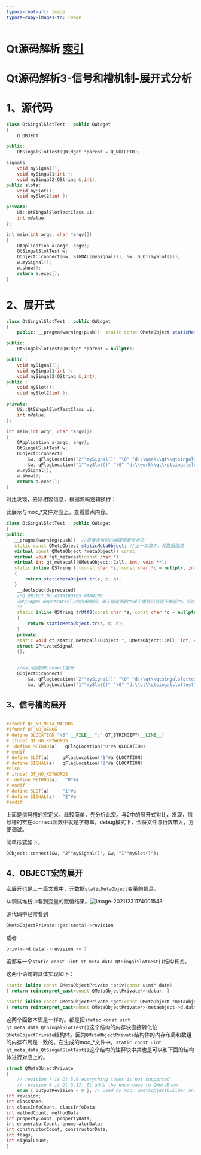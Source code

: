 ```yaml
---
typora-root-url: image
typora-copy-images-to: image
---
```


# Qt源码解析 [索引](https://blog.csdn.net/xinqingwuji/article/details/118365888)

# Qt源码解析3-信号和槽机制-展开式分析

# 1、源代码

```C++
class QtSingalSlotTest : public QWidget
{
    Q_OBJECT

public:
    QtSingalSlotTest(QWidget *parent = Q_NULLPTR);

signals:
	void mySignal();
	void mySingal1(int );
	void mySingal2(QString &,int);
public slots:
	void mySlot();
	void mySlot2(int );

private:
    Ui::QtSingalSlotTestClass ui;
	int mValue;
};

int main(int argc, char *argv[])
{
    QApplication a(argc, argv);
    QtSingalSlotTest w;
	QObject::connect(&w, SIGNAL(mySignal()), &w, SLOT(mySlot()));
	w.mySignal();
    w.show();
    return a.exec();
}
```

# 2、展开式

```c++
class QtSingalSlotTest : public QWidget
{
    public: __pragma(warning(push))  static const QMetaObject staticMetaObject; virtual const QMetaObject *metaObject() const; virtual void *qt_metacast(const char *); virtual int qt_metacall(QMetaObject::Call, int, void **); static inline QString tr(const char *s, const char *c = nullptr, int n = -1) { return staticMetaObject.tr(s, c, n); } __declspec(deprecated) static inline QString trUtf8(const char *s, const char *c = nullptr, int n = -1) { return staticMetaObject.tr(s, c, n); } private:   static void qt_static_metacall(QObject *, QMetaObject::Call, int, void **); __pragma(warning(pop)) struct QPrivateSignal {}; 

public:
    QtSingalSlotTest(QWidget *parent = nullptr);

public :
	void mySignal();
	void mySingal1(int );
	void mySingal2(QString &,int);
public :
	void mySlot();
	void mySlot2(int );

private:
    Ui::QtSingalSlotTestClass ui;
	int mValue;
};

int main(int argc, char *argv[])
{
    QApplication a(argc, argv);
    QtSingalSlotTest w;
	QObject::connect(
        &w, qFlagLocation("2""mySignal()" "\0" "d:\\work\\qt\\qtsingalslottest\\main.cpp" ":" "8"), 
        &w, qFlagLocation("1""mySlot()" "\0" "d:\\work\\qt\\qtsingalslottest\\main.cpp" ":" "8"));
	w.mySignal();
    w.show();
    return a.exec();
}

```

 对比发现，去除相容信息，根据源码逻辑换行：

此展示与moc_*文件对应上，查看重点内容。

```c++
class QtSingalSlotTest : public QWidget
{
public: 
   __pragma(warning(push))  //是保存当前的编译器警告状态
   static const QMetaObject staticMetaObject; //上一文章中，元数据信息
   virtual const QMetaObject *metaObject() const;
   virtual void *qt_metacast(const char *);
   virtual int qt_metacall(QMetaObject::Call, int, void **); 
   static inline QString tr(const char *s, const char *c = nullptr, int n = -1)
   { 
       return staticMetaObject.tr(s, c, n); 
   } 
    __declspec(deprecated) 
    /*Q_OBJECT_NO_ATTRIBUTES_WARNING
    与#pragma deprecated()的作用相同。用于指定函数的某个重载形式是不推荐的。当在程序中调用了被deprecated修饰的函数时，编译器将给出C4996警告，并且可以指定具体的警告信息。该警告信息可以来源于定义的宏。
    */
    static inline QString trUtf8(const char *s, const char *c = nullptr, int n = -1) 
    { 
        return staticMetaObject.tr(s, c, n); 
    } 
    private:   
    static void qt_static_metacall(QObject *, QMetaObject::Call, int, void **); 		     __pragma(warning(pop)) //恢复原先的警告状态
    struct QPrivateSignal 
    {}; 

    
    //main函数中connect展开
	QObject::connect(
        &w, qFlagLocation("2""mySignal()" "\0" "d:\\qt\\qtsingalslottest\\main.cpp" ":" "8"), 
        &w, qFlagLocation("1""mySlot()" "\0" "d:\\qt\\qtsingalslottest\\main.cpp" ":" "8"));

```

## 3、信号槽的展开

```c++

#ifndef QT_NO_META_MACROS
#ifndef QT_NO_DEBUG
# define QLOCATION "\0" __FILE__ ":" QT_STRINGIFY(__LINE__)
# ifndef QT_NO_KEYWORDS
#  define METHOD(a)   qFlagLocation("0"#a QLOCATION)
# endif
# define SLOT(a)     qFlagLocation("1"#a QLOCATION)
# define SIGNAL(a)   qFlagLocation("2"#a QLOCATION)
#else
# ifndef QT_NO_KEYWORDS
#  define METHOD(a)   "0"#a
# endif
# define SLOT(a)     "1"#a
# define SIGNAL(a)   "2"#a
#endif
```

上面是信号槽的宏定义。此较简单，先分析此宏。与2中的展开式对比，发现，信号槽的宏在connect函数中就是字符串，debug模式下，会将文件与行数带入，方便调试。

简单形式如下。

```
QObject::connect(&w, "2""mySignal()", &w, "1""mySlot()");
```



## 4、OBJECT宏的展开

宏展开也是上一篇文章中，元数据`staticMetaObject`变量的信息。



从调试堆栈中看到变量的赋值结果。![image-20211231174001543](D:\Work\Code\luxiang\BasicSytax\Qt\源码解析\image\image-20211231174001543.png)

源代码中经常看到

```c++
QMetaObjectPrivate::get(smeta)->revision
```

或者

```C++
priv(m->d.data)->revision >= 7
```

这都与一个`static const uint qt_meta_data_QtSingalSlotTest[]`结构有关。

这两个语句的具体实现如下：

```C++
static inline const QMetaObjectPrivate *priv(const uint* data)
{ return reinterpret_cast<const QMetaObjectPrivate*>(data); }
```

```C++
static inline const QMetaObjectPrivate *get(const QMetaObject *metaobject)
{ return reinterpret_cast<const QMetaObjectPrivate*>(metaobject->d.data); }
```

这两个函数本质是一样的。都是把`static const uint qt_meta_data_QtSingalSlotTest[]`这个结构的内存块直接转化位`QMetaObjectPrivate`结构体。因为`QMetaObjectPrivate`结构体的内存布局和数组的内存布局是一致的。在生成的moc_*文件中，`static const uint qt_meta_data_QtSingalSlotTest[]`这个结构的注释块中共也是可以和下面的结构体进行对应上的。

```c++
struct QMetaObjectPrivate
{
    // revision 7 is Qt 5.0 everything lower is not supported
    // revision 8 is Qt 5.12: It adds the enum name to QMetaEnum
    enum { OutputRevision = 8 }; // Used by moc, qmetaobjectbuilder and qdbus
int revision;
int className;
int classInfoCount, classInfoData;
int methodCount, methodData;
int propertyCount, propertyData;
int enumeratorCount, enumeratorData;
int constructorCount, constructorData;
int flags;
int signalCount;
}
```